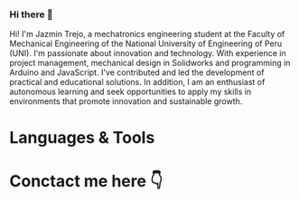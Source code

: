### Hi there 👋

Hi! I'm Jazmin Trejo, a mechatronics engineering student at the Faculty of Mechanical Engineering of the National University of Engineering of Peru (UNI). 
I'm passionate about innovation and technology. With experience in project management, mechanical design in Solidworks and programming in Arduino and JavaScript. 
I've contributed and led the development of practical and educational solutions. In addition, I am an enthusiast of autonomous learning and seek opportunities to apply my skills in environments that promote innovation and sustainable growth.

# Languages & Tools

# Conctact me here 👇

